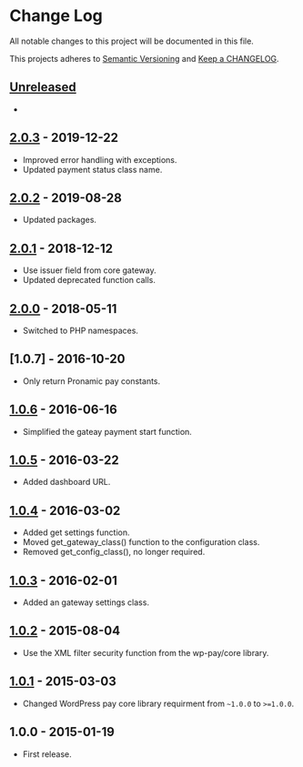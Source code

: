 # Change Log

All notable changes to this project will be documented in this file.

This projects adheres to [Semantic Versioning](http://semver.org/) and [Keep a CHANGELOG](http://keepachangelog.com/).

## [Unreleased][unreleased]
-

## [2.0.3] - 2019-12-22
- Improved error handling with exceptions.
- Updated payment status class name.

## [2.0.2] - 2019-08-28
- Updated packages.

## [2.0.1] - 2018-12-12
- Use issuer field from core gateway.
- Updated deprecated function calls.

## [2.0.0] - 2018-05-11
- Switched to PHP namespaces.

## [1.0.7] - 2016-10-20
- Only return Pronamic pay constants.

## [1.0.6] - 2016-06-16
- Simplified the gateay payment start function.

## [1.0.5] - 2016-03-22
- Added dashboard URL.

## [1.0.4] - 2016-03-02
- Added get settings function.
- Moved get_gateway_class() function to the configuration class.
- Removed get_config_class(), no longer required.

## [1.0.3] - 2016-02-01
- Added an gateway settings class.

## [1.0.2] - 2015-08-04
- Use the XML filter security function from the wp-pay/core library.

## [1.0.1] - 2015-03-03
- Changed WordPress pay core library requirment from `~1.0.0` to `>=1.0.0`.

## 1.0.0 - 2015-01-19
- First release.

[unreleased]: https://github.com/wp-pay-gateways/mollie-ideal/compare/2.0.3...HEAD
[2.0.3]: https://github.com/wp-pay-gateways/mollie-ideal/compare/2.0.2...2.0.3
[2.0.2]: https://github.com/wp-pay-gateways/mollie-ideal/compare/2.0.1...2.0.2
[2.0.1]: https://github.com/wp-pay-gateways/mollie-ideal/compare/2.0.0...2.0.1
[2.0.0]: https://github.com/wp-pay-gateways/mollie-ideal/compare/1.0.6...2.0.0
[1.0.6]: https://github.com/wp-pay-gateways/mollie-ideal/compare/1.0.5...1.0.6
[1.0.5]: https://github.com/wp-pay-gateways/mollie-ideal/compare/1.0.4...1.0.5
[1.0.4]: https://github.com/wp-pay-gateways/mollie-ideal/compare/1.0.3...1.0.4
[1.0.3]: https://github.com/wp-pay-gateways/mollie-ideal/compare/1.0.2...1.0.3
[1.0.2]: https://github.com/wp-pay-gateways/mollie-ideal/compare/1.0.1...1.0.2
[1.0.1]: https://github.com/wp-pay-gateways/mollie-ideal/compare/1.0.0...1.0.1
